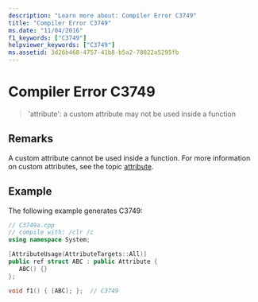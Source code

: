 ```yaml
---
description: "Learn more about: Compiler Error C3749"
title: "Compiler Error C3749"
ms.date: "11/04/2016"
f1_keywords: ["C3749"]
helpviewer_keywords: ["C3749"]
ms.assetid: 3d26b468-4757-41b8-b5a2-78022a5295fb
---
```

# Compiler Error C3749

> 'attribute': a custom attribute may not be used inside a function

## Remarks

A custom attribute cannot be used inside a function. For more information on custom attributes, see the topic [attribute](../../windows/attributes/attribute.md).

## Example

The following example generates C3749:

```cpp
// C3749a.cpp
// compile with: /clr /c
using namespace System;

[AttributeUsage(AttributeTargets::All)]
public ref struct ABC : public Attribute {
   ABC() {}
};

void f1() { [ABC]; };  // C3749
```
